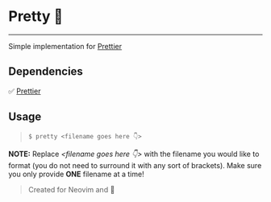 # Pretty 🦋
***
Simple implementation for [Prettier](https://prettier.io/)  
## Dependencies
✅ [Prettier](https://prettier.io/)  
## Usage
> `$ pretty <filename goes here 👇>`   

**NOTE:** Replace *<filename goes here 👇>* with the filename you would like to format (you do not need to surround 
it with any sort of brackets). Make sure you only provide **ONE** filename at a time!

> Created for Neovim and 

